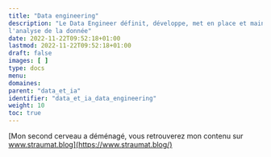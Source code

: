 ```yaml
---
title: "Data engineering"
description: "Le Data Engineer définit, développe, met en place et maintient les outils et infrastructures adéquats à
l'analyse de la donnée"
date: 2022-11-22T09:52:18+01:00
lastmod: 2022-11-22T09:52:18+01:00
draft: false
images: [ ]
type: docs
menu:
domaines:
parent: "data_et_ia"
identifier: "data_et_ia_data_engineering"
weight: 10
toc: true
---
```


[Mon second cerveau a déménagé, vous retrouverez mon contenu sur www.straumat.blog](https://www.straumat.blog/)